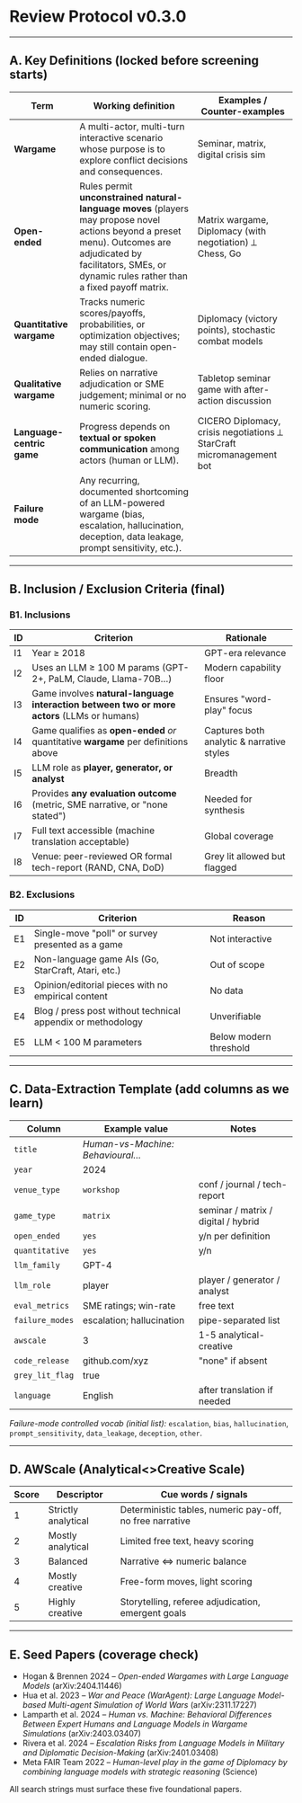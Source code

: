 # Review Protocol v0.3.0

---

## A. Key Definitions (locked before screening starts)

| Term | Working definition | Examples / Counter-examples |
|------|-------------------|----------------------------|
| **Wargame** | A multi-actor, multi-turn interactive scenario whose purpose is to explore conflict decisions and consequences. | Seminar, matrix, digital crisis sim |
| **Open-ended** | Rules permit **unconstrained natural-language moves** (players may propose novel actions beyond a preset menu). Outcomes are adjudicated by facilitators, SMEs, or dynamic rules rather than a fixed payoff matrix. | Matrix wargame, Diplomacy (with negotiation) ⟂ Chess, Go |
| **Quantitative wargame** | Tracks numeric scores/payoffs, probabilities, or optimization objectives; may still contain open-ended dialogue. | Diplomacy (victory points), stochastic combat models |
| **Qualitative wargame** | Relies on narrative adjudication or SME judgement; minimal or no numeric scoring. | Tabletop seminar game with after-action discussion |
| **Language-centric game** | Progress depends on **textual or spoken communication** among actors (human or LLM). | CICERO Diplomacy, crisis negotiations ⟂ StarCraft micromanagement bot |
| **Failure mode** | Any recurring, documented shortcoming of an LLM-powered wargame (bias, escalation, hallucination, deception, data leakage, prompt sensitivity, etc.). | |

---

## B. Inclusion / Exclusion Criteria (final)

### B1. Inclusions

| ID | Criterion | Rationale |
|----|-----------|-----------|
| I1 | Year ≥ 2018 | GPT-era relevance |
| I2 | Uses an LLM ≥ 100 M params (GPT-2+, PaLM, Claude, Llama-70B…) | Modern capability floor |
| I3 | Game involves **natural-language interaction between two or more actors** (LLMs or humans) | Ensures "word-play" focus |
| I4 | Game qualifies as **open-ended** *or* quantitative **wargame** per definitions above | Captures both analytic & narrative styles |
| I5 | LLM role as **player, generator, or analyst** | Breadth |
| I6 | Provides **any evaluation outcome** (metric, SME narrative, or "none stated") | Needed for synthesis |
| I7 | Full text accessible (machine translation acceptable) | Global coverage |
| I8 | Venue: peer-reviewed OR formal tech-report (RAND, CNA, DoD) | Grey lit allowed but flagged |

### B2. Exclusions

| ID | Criterion | Reason |
|----|-----------|---------|
| E1 | Single-move "poll" or survey presented as a game | Not interactive |
| E2 | Non-language game AIs (Go, StarCraft, Atari, etc.) | Out of scope |
| E3 | Opinion/editorial pieces with no empirical content | No data |
| E4 | Blog / press post without technical appendix or methodology | Unverifiable |
| E5 | LLM < 100 M parameters | Below modern threshold |

---

## C. Data-Extraction Template (add columns as we learn)

| Column | Example value | Notes |
|--------|---------------|-------|
| `title` | *Human-vs-Machine: Behavioural…* | |
| `year` | 2024 | |
| `venue_type` | `workshop` | conf / journal / tech-report |
| `game_type` | `matrix` | seminar / matrix / digital / hybrid |
| `open_ended` | `yes` | y/n per definition |
| `quantitative` | `yes` | y/n |
| `llm_family` | GPT-4 | |
| `llm_role` | player | player / generator / analyst |
| `eval_metrics` | SME ratings; win-rate | free text |
| `failure_modes` | escalation; hallucination | pipe-separated list |
| `awscale` | 3 | 1-5 analytical-creative |
| `code_release` | github.com/xyz | "none" if absent |
| `grey_lit_flag` | true | |
| `language` | English | after translation if needed |

*Failure-mode controlled vocab (initial list):* `escalation`, `bias`, `hallucination`, `prompt_sensitivity`, `data_leakage`, `deception`, `other`.

---

## D. AWScale (Analytical<>Creative Scale)

| Score | Descriptor | Cue words / signals |
|-------|------------|---------------------|
| 1 | Strictly analytical | Deterministic tables, numeric pay-off, no free narrative |
| 2 | Mostly analytical | Limited free text, heavy scoring |
| 3 | Balanced | Narrative <=> numeric balance |
| 4 | Mostly creative | Free-form moves, light scoring |
| 5 | Highly creative | Storytelling, referee adjudication, emergent goals |

---

## E. Seed Papers (coverage check)

* Hogan & Brennen 2024 – *Open-ended Wargames with Large Language Models* (arXiv:2404.11446)
* Hua et al. 2023 – *War and Peace (WarAgent): Large Language Model-based Multi-agent Simulation of World Wars* (arXiv:2311.17227)
* Lamparth et al. 2024 – *Human vs. Machine: Behavioral Differences Between Expert Humans and Language Models in Wargame Simulations* (arXiv:2403.03407)
* Rivera et al. 2024 – *Escalation Risks from Language Models in Military and Diplomatic Decision-Making* (arXiv:2401.03408)
* Meta FAIR Team 2022 – *Human-level play in the game of Diplomacy by combining language models with strategic reasoning* (Science)

All search strings must surface these five foundational papers.
